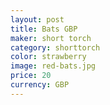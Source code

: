 ```yaml
---
layout: post
title: Bats GBP
maker: short torch
category: shorttorch
color: strawberry
image: red-bats.jpg
price: 20 
currency: GBP
---
```

